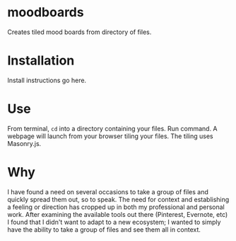 # moodboards
Creates tiled mood boards from directory of files. 

# Installation
Install instructions go here.

# Use
From terminal, `cd` into a directory containing your files. Run command. A webpage will launch from your browser tiling your files. The tiling uses Masonry.js.

# Why
I have found a need on several occasions to take a group of files and quickly spread them out, so to speak. The need for context and establishing a feeling or direction has cropped up in both my professional and personal work. After examining the available tools out there (Pinterest, Evernote, etc) I found that I didn't want to adapt to a new ecosystem; I wanted to simply have the ability to take a group of files and see them all in context. 
